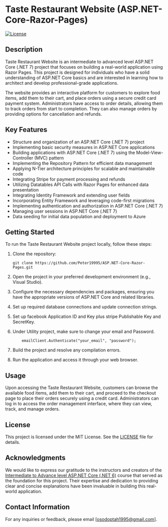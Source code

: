 
# Taste Restaurant Website (ASP.NET-Core-Razor-Pages)

[![License](https://img.shields.io/badge/license-MIT-blue.svg)](LICENSE)

## Description

Taste Restaurant Website is an intermediate to advanced level ASP.NET Core (.NET 7) project that focuses on building a real-world application using Razor Pages. This project is designed for individuals who have a solid understanding of ASP.NET Core basics and are interested in learning how to architect and develop professional-grade applications.

The website provides an interactive platform for customers to explore food items, add them to their cart, and place orders using a secure credit card payment system. Administrators have access to order details, allowing them to track orders from start to completion. They can also manage orders by providing options for cancellation and refunds.

## Key Features

- Structure and organization of an ASP.NET Core (.NET 7) project
- Implementing basic security measures in ASP.NET Core applications
- Building applications with ASP.NET Core (.NET 7) using the Model-View-Controller (MVC) pattern
- Implementing the Repository Pattern for efficient data management
- Applying N-Tier architecture principles for scalable and maintainable code
- Integrating Stripe for payment processing and refunds
- Utilizing Datatables API Calls with Razor Pages for enhanced data presentation
- Integrating Identity Framework and extending user fields
- Incorporating Entity Framework and leveraging code-first migrations
- Implementing authentication and authorization in ASP.NET Core (.NET 7)
- Managing user sessions in ASP.NET Core (.NET 7)
- Data seeding for initial data population and deployment to Azure

## Getting Started

To run the Taste Restaurant Website project locally, follow these steps:

1. Clone the repository:
   ```
   git clone https://github.com/Peter19995/ASP.NET-Core-Razor-Pages.git
   ```

2. Open the project in your preferred development environment (e.g., Visual Studio).

3. Configure the necessary dependencies and packages, ensuring you have the appropriate versions of ASP.NET Core and related libraries.

4. Set up required database connections and update connection strings.

5. Set up facebook Application ID and Key plus stripe Publishable Key and SecretKey.

6. Under Utility project, make sure to change your email and Password.
    ```
        emailClient.Authenticate("your_email", "password");
    ```

7. Build the project and resolve any compilation errors.

8. Run the application and access it through your web browser.

## Usage

Upon accessing the Taste Restaurant Website, customers can browse the available food items, add them to their cart, and proceed to the checkout page to place their orders securely using a credit card. Administrators can log in to access the order management interface, where they can view, track, and manage orders.

## License

This project is licensed under the MIT License. See the [LICENSE](LICENSE) file for details.

## Acknowledgments

We would like to express our gratitude to the instructors and creators of the [Intermediate to Advance level ASP.NET Core (.NET 6)](https://www.udemy.com/course/advanced-aspnet-core-3-razor-pages/?referralCode=6C89600F2C73A16F63F3) course that served as the foundation for this project. Their expertise and dedication to providing clear and concise explanations have been invaluable in building this real-world application.

## Contact Information

For any inquiries or feedback, please email [osodoptah1995@gmail.com].